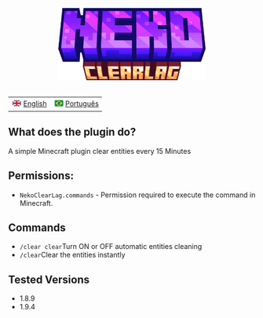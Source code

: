 <div align="center">
  <img src="../docs/imgs/NekoClearLag.png" alt="icon" style="width: 300px; display: inline-block;">
</div>
<br>

<div align="center">
  <table>
    <tr>
      <td><sub><img src="../docs/imgs/fgb.png" alt="gb" style="width: 20px;"></sub> <a href="./README.md">English</a></td>
      <td><sub><img src="../docs/imgs/fbr.png" alt="br" style="width: 20px;"></sub> <a href="./br/README_BR.md">Português</a></td>
    </tr>
  </table>
</div>

<h2>What does the plugin do?</h2>

<p> A simple Minecraft plugin clear entities every 15 Minutes</p>

<h2>Permissions:</h2>

<ul>
  <li><code>NekoClearLag.commands</code> - Permission required to execute the command in Minecraft.</li>
</ul>

<h2>Commands</h2>

<ul>
  <li><code>/clear clear</code>Turn ON or OFF automatic entities cleaning</li>
  <li><code>/clear</code>Clear the entities instantly</li>
</ul>

<h2>Tested Versions</h2>

<ul>
  <li>1.8.9</li>
  <li>1.9.4</li>
</ul>